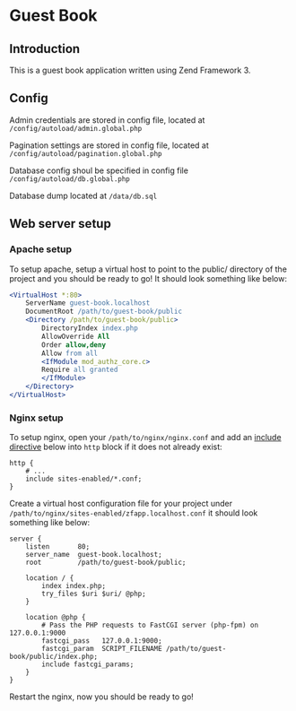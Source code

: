 # Guest Book

## Introduction

This is a guest book application written using Zend Framework 3.

## Config

Admin credentials are stored in config file, located at ```/config/autoload/admin.global.php```

Pagination settings are stored in config file, located at ```/config/autoload/pagination.global.php```

Database config shoul be specified in config file ```/config/autoload/db.global.php```

Database dump located at ```/data/db.sql```

## Web server setup

### Apache setup

To setup apache, setup a virtual host to point to the public/ directory of the
project and you should be ready to go! It should look something like below:

```apache
<VirtualHost *:80>
    ServerName guest-book.localhost
    DocumentRoot /path/to/guest-book/public
    <Directory /path/to/guest-book/public>
        DirectoryIndex index.php
        AllowOverride All
        Order allow,deny
        Allow from all
        <IfModule mod_authz_core.c>
        Require all granted
        </IfModule>
    </Directory>
</VirtualHost>
```

### Nginx setup

To setup nginx, open your `/path/to/nginx/nginx.conf` and add an
[include directive](http://nginx.org/en/docs/ngx_core_module.html#include) below
into `http` block if it does not already exist:

```nginx
http {
    # ...
    include sites-enabled/*.conf;
}
```


Create a virtual host configuration file for your project under `/path/to/nginx/sites-enabled/zfapp.localhost.conf`
it should look something like below:

```nginx
server {
    listen       80;
    server_name  guest-book.localhost;
    root         /path/to/guest-book/public;

    location / {
        index index.php;
        try_files $uri $uri/ @php;
    }

    location @php {
        # Pass the PHP requests to FastCGI server (php-fpm) on 127.0.0.1:9000
        fastcgi_pass   127.0.0.1:9000;
        fastcgi_param  SCRIPT_FILENAME /path/to/guest-book/public/index.php;
        include fastcgi_params;
    }
}
```

Restart the nginx, now you should be ready to go!
